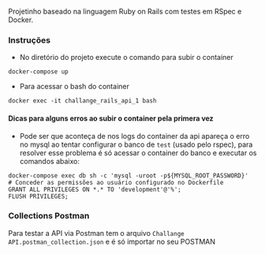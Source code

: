 Projetinho baseado na linguagem Ruby on Rails com testes em RSpec e Docker.

### Instruções

* No diretório do projeto execute o comando para subir o container
```
docker-compose up
```
* Para acessar o bash do container
```
docker exec -it challange_rails_api_1 bash
```

#### Dicas para alguns erros ao subir o container pela primera vez

* Pode ser que aconteça de nos logs do container da api apareça o erro no mysql ao tentar configurar o banco de `test` (usado pelo rspec), para resolver esse problema é só acessar o container do banco e executar os comandos abaixo:
```
docker-compose exec db sh -c 'mysql -uroot -p${MYSQL_ROOT_PASSWORD}'
# Conceder as permissões ao usuário configurado no Dockerfile
GRANT ALL PRIVILEGES ON *.* TO 'development'@'%';
FLUSH PRIVILEGES;
```

### Collections Postman

Para testar a API via Postman tem o arquivo `Challange API.postman_collection.json` e é só importar no seu POSTMAN